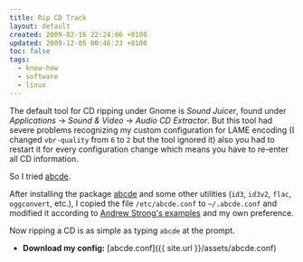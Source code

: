```yaml
---
title: Rip CD Track
layout: default
created: 2009-02-16 22:24:06 +0100
updated: 2009-12-05 00:46:23 +0100
toc: false
tags:
  - know-how
  - software
  - linux
---
```

The default tool for CD ripping under Gnome is *Sound Juicer*, found under *Applications* → *Sound & Video* →
*Audio CD Extractor*. But this tool had severe problems recognizing my custom configuration for LAME encoding (I
changed `vbr-quality` from `6` to `2` but the tool ignored it) also you had to restart it for every configuration
change which means you have to re-enter all CD information.

So I tried [abcde](http://code.google.com/p/abcde/).

After installing the package [abcde](apt://abcde) and some other utilities (`id3`, `id3v2`, `flac`, `oggconvert`,
etc.), I copied the file `/etc/abcde.conf` to `~/.abcde.conf` and modified it according to [Andrew Strong's examples](http://www.andrews-corner.org/abcde.html)
and my own preference.

Now ripping a CD is as simple as typing `abcde` at the prompt.

* **Download my config:** [abcde.conf]({{ site.url }}/assets/abcde.conf)
